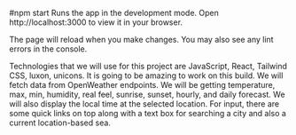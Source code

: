 #npm start
Runs the app in the development mode.
Open http://localhost:3000 to view it in your browser.

The page will reload when you make changes.
You may also see any lint errors in the console.

Technologies that we will use for this project are JavaScript, React, Tailwind CSS, luxon, unicons. It is going to be amazing to work on this build. We will fetch data from OpenWeather endpoints. We will be getting temperature, max, min, humidity, real feel, sunrise, sunset, hourly, and daily forecast. We will also display the local time at the selected location. For input, there are some quick links on top along with a text box for searching a city and also a current location-based sea.